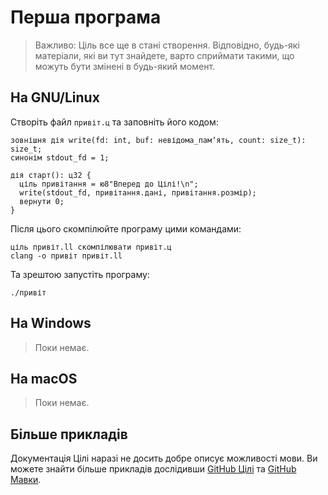 # Перша програма

> Важливо: Ціль все ще в стані створення. Відповідно, будь-які матеріали, які ви тут знайдете, варто сприймати такими,
> що можуть бути змінені в будь-який момент.

## На GNU/Linux

Створіть файл `привіт.ц` та заповніть його кодом:

```ціль
зовнішня дія write(fd: int, buf: невідома_памʼять, count: size_t): size_t;
синонім stdout_fd = 1;

дія старт(): ц32 {
  ціль привітання = ю8"Вперед до Цілі!\n";
  write(stdout_fd, привітання.дані, привітання.розмір);
  вернути 0;
}
```

Після цього скомпілюйте програму цими командами:

```shell
ціль привіт.ll скомпілювати привіт.ц
clang -o привіт привіт.ll
```

Та зрештою запустіть програму:

```shell
./привіт
```

## На Windows

> Поки немає.

## На macOS

> Поки немає.

## Більше прикладів

<subject>Документація Цілі</subject> наразі не досить добре описує можливості мови. Ви можете знайти більше прикладів
дослідивши [GitHub Цілі](https://github.com/tsil-ukr) та [GitHub Мавки](https://github.com/mavka-ukr).
